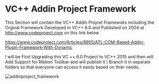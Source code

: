 
VC++ Addin Project Framework 
=============================

This Section will contain the VC++ Addin Projcet Framewoks including the Orginal Framework Developed in VC++ 6.0 and Published on 2004 at http://www.codeproject.com on this link below

https://www.codeproject.com/Articles/8955/ATL-COM-Based-Addin-Plugin-Framework-With-Dynamic

I will be First Upgrading this VC ++ 6.0 Project to VC++ 2015 and then will Add Support for Ribbon Toolbar and will publish it | Branch it in separate folders so that everyone can access it easily based on thier needs.  

![addinproject_framework](https://user-images.githubusercontent.com/26991414/48569891-f0a35600-e928-11e8-88ee-7d84b25336ce.jpg)
 
